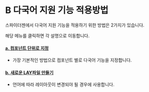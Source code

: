 # B  다국어 지원 기능 적용방법

스파이더젠에서 다국어 지원 기능을 적용하기 위한 방법은 2가지가 있습니다.

해당 메뉴를 클릭하면 각 설명으로 이동합니다.

#### [a. 컴포넌트 단위로 지정](https://wikidocs.net/42753)

* 가장 기본적인 방법으로 컴포넌트 별로 다국어 기능을 지정합니다.

#### [b. 새로운 LAY파일 만들기](https://wikidocs.net/42752)

* 언어에 따라 레이아웃이 변경되야 될 경우에 사용합니다.
